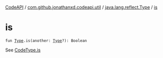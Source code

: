 [CodeAPI](../../index.md) / [com.github.jonathanxd.codeapi.util](../index.md) / [java.lang.reflect.Type](index.md) / [is](.)

# is

`fun `[`Type`](http://docs.oracle.com/javase/6/docs/api/java/lang/reflect/Type.html)`.is(another: `[`Type`](http://docs.oracle.com/javase/6/docs/api/java/lang/reflect/Type.html)`?): Boolean`

See [CodeType.is](../../com.github.jonathanxd.codeapi.type/-code-type/index.md)

